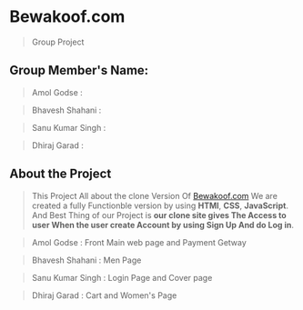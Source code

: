 # Bewakoof.com
>Group Project




## Group Member's Name:
>Amol Godse : 

>Bhavesh Shahani : 

>Sanu Kumar Singh :  

>Dhiraj Garad : 

## About the Project
>This Project All about the clone Version Of [Bewakoof.com](https://www.bewakoof.com/)
>We are created a fully Functionble version by using **HTMl**, **CSS**, **JavaScript**. And Best Thing of our Project is **our clone site gives The Access to user When the user create Account by using Sign Up And do Log in**.


>Amol Godse :   Front Main web page and Payment Getway

>Bhavesh Shahani :    Men Page 

>Sanu Kumar Singh :    Login Page and Cover page

>Dhiraj Garad :   Cart and Women's Page


>
<!-- ![This is an image](https://myoctocat.com/assets/images/base-octocat.svg) -->
